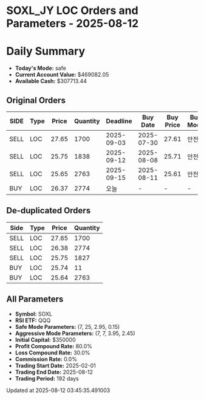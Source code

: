 # SOXL_JY LOC Orders and Parameters - 2025-08-12

# Daily Summary

- **Today's Mode:** safe
- **Current Account Value:** $469082.05
- **Available Cash:** $307713.44

## Original Orders

| SIDE | Type | Price | Quantity | Deadline | Buy Date | Buy Price | Buy Mode |
|------|------|-------|----------|----------|----------|-----------|----------|
| SELL | LOC | 27.65 | 1700 | 2025-09-03 | 2025-07-30 | 27.61 | 안전 |
| SELL | LOC | 25.75 | 1838 | 2025-09-12 | 2025-08-08 | 25.71 | 안전 |
| SELL | LOC | 25.65 | 2763 | 2025-09-15 | 2025-08-11 | 25.61 | 안전 |
| BUY | LOC | 26.37 | 2774 | 오늘 | - | - | - |

## De-duplicated Orders

| Side | Type | Price | Quantity |
|------|------|-------|----------|
| SELL | LOC | 27.65 | 1700 |
| SELL | LOC | 26.38 | 2774 |
| SELL | LOC | 25.75 | 1827 |
| BUY | LOC | 25.74 | 11 |
| BUY | LOC | 25.64 | 2763 |

## All Parameters

- **Symbol:** SOXL
- **RSI ETF:** QQQ
- **Safe Mode Parameters:** (7, 25, 2.95, 0.15)
- **Aggressive Mode Parameters:** (7, 7, 3.95, 2.45)
- **Initial Capital:** $350000
- **Profit Compound Rate:** 80.0%
- **Loss Compound Rate:** 30.0%
- **Commission Rate:** 0.0%
- **Trading Start Date:** 2025-02-01
- **Trading End Date:** 2025-08-12
- **Trading Period:** 192 days

Updated at 2025-08-12 03:45:35.491003
